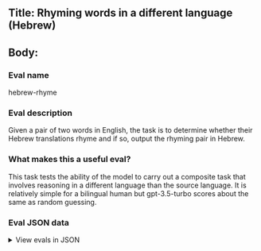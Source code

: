 ## Title: Rhyming words in a different language (Hebrew)

## Body:

### Eval name

hebrew-rhyme

### Eval description

Given a pair of two words in English, the task is to determine whether their Hebrew translations rhyme and if so, output
the rhyming pair in Hebrew.

### What makes this a useful eval?

This task tests the ability of the model to carry out a composite task that involves reasoning in a different language
than the source language. It is relatively simple for a bilingual human but gpt-3.5-turbo scores about the same as
random guessing.

### Eval JSON data

<details>

  <summary>View evals in JSON</summary>

### Eval

  ```jsonl

{"input": [{"role": "system", "content": "For each pair of words, determine whether their Hebrew translations rhyme. If they do, output the pair of rhyming words in Hebrew. If not, output NONE."}, {"role": "user", "content": "honey, detective"}], "ideal": ["דבש, בלש", "בלש, דבש"]}

{"input": [{"role": "system", "content": "For each pair of words, determine whether their Hebrew translations rhyme. If they do, output the pair of rhyming words in Hebrew. If not, output NONE."}, {"role": "user", "content": "power, flight"}], "ideal": "NONE"}

{"input": [{"role": "system", "content": "For each pair of words, determine whether their Hebrew translations rhyme. If they do, output the pair of rhyming words in Hebrew. If not, output NONE."}, {"role": "user", "content": "melody, reaction"}], "ideal": "NONE"}

{"input": [{"role": "system", "content": "For each pair of words, determine whether their Hebrew translations rhyme. If they do, output the pair of rhyming words in Hebrew. If not, output NONE."}, {"role": "user", "content": "heart, breath"}], "ideal": "NONE"}

{"input": [{"role": "system", "content": "For each pair of words, determine whether their Hebrew translations rhyme. If they do, output the pair of rhyming words in Hebrew. If not, output NONE."}, {"role": "user", "content": "tool, without"}], "ideal": ["כלי, בלי", "בלי, כלי"]}

  ```

</details>


